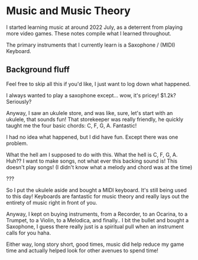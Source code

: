 # Music and Music Theory
I started learning music at around 2022 July, as a deterrent from playing more video games. These notes compile what I learned throughout.

The primary instruments that I currently learn is a Saxophone / (MIDI) Keyboard.

## Background fluff
Feel free to skip all this if you'd like, I just want to log down what happened.

I always wanted to play a saxophone except... wow, it's pricey! $1.2k? Seriously?

Anyway, I saw an ukulele store, and was like, sure, let's start with an ukulele, that sounds fun!
That storekeeper was really friendly, he quickly taught me the four basic chords: C, F, G, A. Fantastic! 

I had no idea what happened, but I did have fun. Except there was one problem.

What the hell am I supposed to do with this. What the hell is C, F, G, A. Huh?? I want to make songs, not what ever this backing sound is! This doesn't play songs! (I didn't know what a melody and chord was at the time)

???

So I put the ukulele aside and bought a MIDI keyboard. It's still being used to this day! Keyboards are fantastic for music theory and really lays out the entirety of music right in front of you.

Anyway, I kept on buying instruments, from a Recorder, to an Ocarina, to a Trumpet, to a Violin, to a Melodica, and finally.. I bit the bullet and bought a Saxophone, I guess there really just is a spiritual pull when an instrument calls for you haha.

Either way, long story short, good times, music did help reduce my game time and actually helped look for other avenues to spend time!

